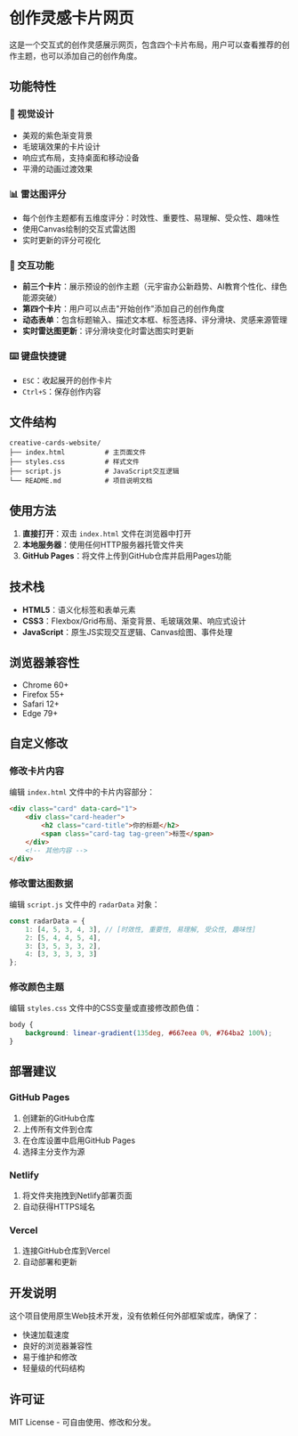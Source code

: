 # 创作灵感卡片网页

这是一个交互式的创作灵感展示网页，包含四个卡片布局，用户可以查看推荐的创作主题，也可以添加自己的创作角度。

## 功能特性

### 🎨 视觉设计
- 美观的紫色渐变背景
- 毛玻璃效果的卡片设计
- 响应式布局，支持桌面和移动设备
- 平滑的动画过渡效果

### 📊 雷达图评分
- 每个创作主题都有五维度评分：时效性、重要性、易理解、受众性、趣味性
- 使用Canvas绘制的交互式雷达图
- 实时更新的评分可视化

### 🎯 交互功能
- **前三个卡片**：展示预设的创作主题（元宇宙办公新趋势、AI教育个性化、绿色能源突破）
- **第四个卡片**：用户可以点击"开始创作"添加自己的创作角度
- **动态表单**：包含标题输入、描述文本框、标签选择、评分滑块、灵感来源管理
- **实时雷达图更新**：评分滑块变化时雷达图实时更新

### ⌨️ 键盘快捷键
- `ESC`：收起展开的创作卡片
- `Ctrl+S`：保存创作内容

## 文件结构

```
creative-cards-website/
├── index.html          # 主页面文件
├── styles.css          # 样式文件
├── script.js           # JavaScript交互逻辑
└── README.md           # 项目说明文档
```

## 使用方法

1. **直接打开**：双击 `index.html` 文件在浏览器中打开
2. **本地服务器**：使用任何HTTP服务器托管文件夹
3. **GitHub Pages**：将文件上传到GitHub仓库并启用Pages功能

## 技术栈

- **HTML5**：语义化标签和表单元素
- **CSS3**：Flexbox/Grid布局、渐变背景、毛玻璃效果、响应式设计
- **JavaScript**：原生JS实现交互逻辑、Canvas绘图、事件处理

## 浏览器兼容性

- Chrome 60+
- Firefox 55+
- Safari 12+
- Edge 79+

## 自定义修改

### 修改卡片内容
编辑 `index.html` 文件中的卡片内容部分：
```html
<div class="card" data-card="1">
    <div class="card-header">
        <h2 class="card-title">你的标题</h2>
        <span class="card-tag tag-green">标签</span>
    </div>
    <!-- 其他内容 -->
</div>
```

### 修改雷达图数据
编辑 `script.js` 文件中的 `radarData` 对象：
```javascript
const radarData = {
    1: [4, 5, 3, 4, 3], // [时效性, 重要性, 易理解, 受众性, 趣味性]
    2: [5, 4, 4, 5, 4],
    3: [3, 5, 3, 3, 2],
    4: [3, 3, 3, 3, 3]
};
```

### 修改颜色主题
编辑 `styles.css` 文件中的CSS变量或直接修改颜色值：
```css
body {
    background: linear-gradient(135deg, #667eea 0%, #764ba2 100%);
}
```

## 部署建议

### GitHub Pages
1. 创建新的GitHub仓库
2. 上传所有文件到仓库
3. 在仓库设置中启用GitHub Pages
4. 选择主分支作为源

### Netlify
1. 将文件夹拖拽到Netlify部署页面
2. 自动获得HTTPS域名

### Vercel
1. 连接GitHub仓库到Vercel
2. 自动部署和更新

## 开发说明

这个项目使用原生Web技术开发，没有依赖任何外部框架或库，确保了：
- 快速加载速度
- 良好的浏览器兼容性
- 易于维护和修改
- 轻量级的代码结构

## 许可证

MIT License - 可自由使用、修改和分发。


